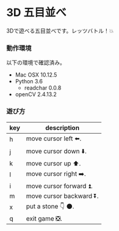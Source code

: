 3D 五目並べ
====

3Dで遊べる五目並べです。レッツバトル！:boom:

### 動作環境

以下の環境で確認済み。

- Mac OSX 10.12.5
- Python 3.6
	- readchar 0.0.8
- openCV 2.4.13.2


### 遊び方

| key |      description                          |
| --- | ----------------------------------------- |
| h   | move cursor left :arrow_left:.            |
| j   | move cursor down :arrow_down:.            |
| k   | move cursor up :arrow_up:.                |
| l   | move cursor right :arrow_right:.          |
| i   | move cursor forward :arrow_double_up:.    |
| m   | move cursor backward :arrow_double_down:. |
| x   | put a stone :point_down: :black_circle:.  |
| q   | exit game :negative_squared_cross_mark:.  |

